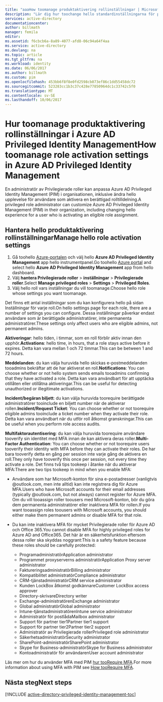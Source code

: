 ```yaml
---
title: "aaaHow toomanage produktaktivering rollinställningar | Microsoft Docs"
description: "Lär dig hur toochange hello standardinställningarna för privilegierade identiteter med hello Azure Active Directory Privileged Identity Management – tillägget."
services: active-directory
documentationcenter: 
author: billmath
manager: femila
editor: 
ms.assetid: f6cbcb6a-8a89-4077-afd8-06c94a64f4aa
ms.service: active-directory
ms.devlang: na
ms.topic: article
ms.tgt_pltfrm: na
ms.workload: identity
ms.date: 06/06/2017
ms.author: billmath
ms.custom: pim
ms.openlocfilehash: 453bb6f8f8e0fd2598cb073ef86c1dd55458dc72
ms.sourcegitcommit: 523283cc1b3c37c428e77850964dc1c33742c5f0
ms.translationtype: MT
ms.contentlocale: sv-SE
ms.lasthandoff: 10/06/2017
---
```

# <a name="how-toomanage-role-activation-settings-in-azure-ad-privileged-identity-management"></a><span data-ttu-id="e2409-103">Hur toomanage produktaktivering rollinställningar i Azure AD Privileged Identity Management</span><span class="sxs-lookup"><span data-stu-id="e2409-103">How toomanage role activation settings in Azure AD Privileged Identity Management</span></span>
<span data-ttu-id="e2409-104">En administratör av Privilegierade roller kan anpassa Azure AD Privileged Identity Management (PIM) i organisationen, inklusive ändra hello upplevelse för användare som aktivera en berättigad rolltilldelning.</span><span class="sxs-lookup"><span data-stu-id="e2409-104">A privileged role administrator can customize Azure AD Privileged Identity Management (PIM) in their organization, including changing hello experience for a user who is activating an eligible role assignment.</span></span>

## <a name="manage-hello-role-activation-settings"></a><span data-ttu-id="e2409-105">Hantera hello produktaktivering rollinställningar</span><span class="sxs-lookup"><span data-stu-id="e2409-105">Manage hello role activation settings</span></span>
1. <span data-ttu-id="e2409-106">Gå toohello [Azure-portalen](https://portal.azure.com) och välj hello **Azure AD Privileged Identity Management** app hello instrumentpanel.</span><span class="sxs-lookup"><span data-stu-id="e2409-106">Go toohello [Azure portal](https://portal.azure.com) and select hello **Azure AD Privileged Identity Management** app from hello dashboard.</span></span>
2. <span data-ttu-id="e2409-107">Välj **hantera Privilegierade roller** > **inställningar** > **Privilegierade roller**.</span><span class="sxs-lookup"><span data-stu-id="e2409-107">Select **Manage privileged roles** > **Settings** > **Privileged Roles**.</span></span>
3. <span data-ttu-id="e2409-108">Välj hello roll vars inställningar du vill toomanage.</span><span class="sxs-lookup"><span data-stu-id="e2409-108">Choose hello role whose settings you want toomanage.</span></span>

<span data-ttu-id="e2409-109">Det finns ett antal inställningar som du kan konfigurera hello på sidan Inställningar för varje roll.</span><span class="sxs-lookup"><span data-stu-id="e2409-109">On hello settings page for each role, there are a number of settings you can configure.</span></span> <span data-ttu-id="e2409-110">Dessa inställningar påverkar endast användare som är berättigade administratörer, inte permanenta administratörer.</span><span class="sxs-lookup"><span data-stu-id="e2409-110">These settings only affect users who are eligible admins, not permanent admins.</span></span>

<span data-ttu-id="e2409-111">**Aktiveringar**: hello tiden, i timmar, som en roll förblir aktiv innan den upphör.</span><span class="sxs-lookup"><span data-stu-id="e2409-111">**Activations**: hello time, in hours, that a role stays active before it expires.</span></span> <span data-ttu-id="e2409-112">Detta kan vara mellan 1 och 72 timmar.</span><span class="sxs-lookup"><span data-stu-id="e2409-112">This can be between 1 and 72 hours.</span></span>

<span data-ttu-id="e2409-113">**Meddelanden**: du kan välja huruvida hello skickas e-postmeddelanden tooadmins bekräftar att de har aktiverat en roll.</span><span class="sxs-lookup"><span data-stu-id="e2409-113">**Notifications**: You can choose whether or not hello system sends emails tooadmins confirming that they have activated a role.</span></span> <span data-ttu-id="e2409-114">Detta kan vara användbart för att upptäcka otillåten eller otillåtna aktiveringar.</span><span class="sxs-lookup"><span data-stu-id="e2409-114">This can be useful for detecting unauthorized or illegitimate activations.</span></span>

<span data-ttu-id="e2409-115">**Incident/begäran biljett**: du kan välja huruvida toorequire berättigade administratörer tooinclude en biljett number när de aktiverar rollen.</span><span class="sxs-lookup"><span data-stu-id="e2409-115">**Incident/Request Ticket**: You can choose whether or not toorequire eligible admins tooinclude a ticket number when they activate their role.</span></span> <span data-ttu-id="e2409-116">Detta kan vara användbart när du utför roll åtkomst granskningar.</span><span class="sxs-lookup"><span data-stu-id="e2409-116">This can be useful when you perform role access audits.</span></span>

<span data-ttu-id="e2409-117">**Multifaktorautentisering**: du kan välja huruvida toorequire användare tooverify sin identitet med MFA innan de kan aktivera deras roller.</span><span class="sxs-lookup"><span data-stu-id="e2409-117">**Multi-Factor Authentication**: You can choose whether or not toorequire users tooverify their identity with MFA before they can activate their roles.</span></span> <span data-ttu-id="e2409-118">De har bara tooverify detta en gång per session inte varje gång de aktivera en roll.</span><span class="sxs-lookup"><span data-stu-id="e2409-118">They only have tooverify this once per session, not every time they activate a role.</span></span> <span data-ttu-id="e2409-119">Det finns två tips tookeep i åtanke när du aktiverar MFA:</span><span class="sxs-lookup"><span data-stu-id="e2409-119">There are two tips tookeep in mind when you enable MFA:</span></span>

* <span data-ttu-id="e2409-120">Användare som har Microsoft-konton för sina e-postadresser (vanligtvis @outlook.com, men inte alltid) kan inte registrera dig för Azure MFA.</span><span class="sxs-lookup"><span data-stu-id="e2409-120">Users who have Microsoft accounts for their email addresses (typically @outlook.com, but not always) cannot register for Azure MFA.</span></span> <span data-ttu-id="e2409-121">Om du vill tooassign roller toousers med Microsoft-konton, bör du göra dem permanenta administratörer eller inaktivera MFA för rollen.</span><span class="sxs-lookup"><span data-stu-id="e2409-121">If you want tooassign roles toousers with Microsoft accounts, you should either make them permanent admins or disable MFA for that role.</span></span>
* <span data-ttu-id="e2409-122">Du kan inte inaktivera MFA för mycket Privilegierade roller för Azure AD och Office 365.</span><span class="sxs-lookup"><span data-stu-id="e2409-122">You cannot disable MFA for highly privileged roles for Azure AD and Office365.</span></span> <span data-ttu-id="e2409-123">Det här är en säkerhetsfunktion eftersom dessa roller ska skyddas noggrant:</span><span class="sxs-lookup"><span data-stu-id="e2409-123">This is a safety feature because these roles should be carefully protected:</span></span>  
  
  * <span data-ttu-id="e2409-124">Programadministratör</span><span class="sxs-lookup"><span data-stu-id="e2409-124">Application administrator</span></span>
  * <span data-ttu-id="e2409-125">Programmet proxyserverns administratör</span><span class="sxs-lookup"><span data-stu-id="e2409-125">Application Proxy server administrator</span></span>
  * <span data-ttu-id="e2409-126">Faktureringsadministratör</span><span class="sxs-lookup"><span data-stu-id="e2409-126">Billing administrator</span></span>  
  * <span data-ttu-id="e2409-127">Kompatibilitet administratör</span><span class="sxs-lookup"><span data-stu-id="e2409-127">Compliance administrator</span></span>  
  * <span data-ttu-id="e2409-128">CRM-tjänstadministratör</span><span class="sxs-lookup"><span data-stu-id="e2409-128">CRM service administrator</span></span>
  * <span data-ttu-id="e2409-129">Kunden LockBox åtkomst godkännare</span><span class="sxs-lookup"><span data-stu-id="e2409-129">Customer LockBox access approver</span></span>
  * <span data-ttu-id="e2409-130">Directory-skrivare</span><span class="sxs-lookup"><span data-stu-id="e2409-130">Directory writer</span></span>  
  * <span data-ttu-id="e2409-131">Exchange-administratören</span><span class="sxs-lookup"><span data-stu-id="e2409-131">Exchange administrator</span></span>  
  * <span data-ttu-id="e2409-132">Global administratör</span><span class="sxs-lookup"><span data-stu-id="e2409-132">Global administrator</span></span>
  * <span data-ttu-id="e2409-133">Intune-tjänstadministratören</span><span class="sxs-lookup"><span data-stu-id="e2409-133">Intune service administrator</span></span>
  * <span data-ttu-id="e2409-134">Administratör för postlåda</span><span class="sxs-lookup"><span data-stu-id="e2409-134">Mailbox administrator</span></span>  
  * <span data-ttu-id="e2409-135">Support för partner tier1</span><span class="sxs-lookup"><span data-stu-id="e2409-135">Partner tier1 support</span></span>  
  * <span data-ttu-id="e2409-136">Support för partner tier2</span><span class="sxs-lookup"><span data-stu-id="e2409-136">Partner tier2 support</span></span>  
  * <span data-ttu-id="e2409-137">Administratör av Privilegierade roller</span><span class="sxs-lookup"><span data-stu-id="e2409-137">Privileged role administrator</span></span>   
  * <span data-ttu-id="e2409-138">Säkerhetsadministratör</span><span class="sxs-lookup"><span data-stu-id="e2409-138">Security administrator</span></span>  
  * <span data-ttu-id="e2409-139">SharePoint-administratör</span><span class="sxs-lookup"><span data-stu-id="e2409-139">SharePoint administrator</span></span>  
  * <span data-ttu-id="e2409-140">Skype for Business-administratör</span><span class="sxs-lookup"><span data-stu-id="e2409-140">Skype for Business administrator</span></span>  
  * <span data-ttu-id="e2409-141">Kontoadministratör för användaren</span><span class="sxs-lookup"><span data-stu-id="e2409-141">User account administrator</span></span>  

<span data-ttu-id="e2409-142">Läs mer om hur du använder MFA med PIM [hur tooRequire MFA](active-directory-privileged-identity-management-how-to-require-mfa.md).</span><span class="sxs-lookup"><span data-stu-id="e2409-142">For more information about using MFA with PIM see [How tooRequire MFA](active-directory-privileged-identity-management-how-to-require-mfa.md).</span></span>

<!--PLACEHOLDER: Need an explanation of what hello temporary Global Administrator setting is for.-->

<!--Every topic should have next steps and links toohello next logical set of content tookeep hello customer engaged-->
## <a name="next-steps"></a><span data-ttu-id="e2409-143">Nästa steg</span><span class="sxs-lookup"><span data-stu-id="e2409-143">Next steps</span></span>
[!INCLUDE [active-directory-privileged-identity-management-toc](../../includes/active-directory-privileged-identity-management-toc.md)]

